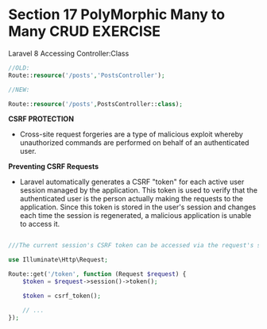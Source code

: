# Section 17 PolyMorphic Many to Many CRUD EXERCISE

Laravel 8 Accessing Controller:Class

```php
//OLD:
Route::resource('/posts','PostsController');

//NEW:

Route::resource('/posts',PostsController::class);

```

**CSRF PROTECTION**

- Cross-site request forgeries are a type of malicious exploit whereby unauthorized commands are performed on behalf of an authenticated user.

**Preventing CSRF Requests**

- Laravel automatically generates a CSRF "token" for each active user session managed by the application. This token is used to verify that the authenticated user is the person actually making the requests to the application. Since this token is stored in the user's session and changes each time the session is regenerated, a malicious application is unable to access it.

```php

///The current session's CSRF token can be accessed via the request's session or via the csrf_token helper function:

use Illuminate\Http\Request;

Route::get('/token', function (Request $request) {
    $token = $request->session()->token();

    $token = csrf_token();

    // ...
});

```
